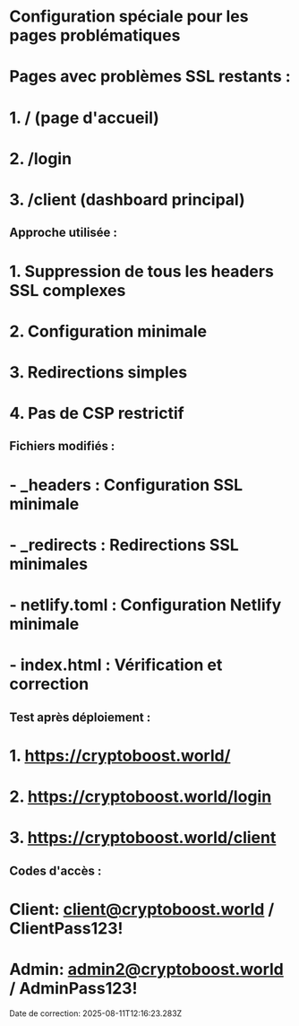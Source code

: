 # Configuration spéciale pour les pages problématiques
# Pages avec problèmes SSL restants :
# 1. / (page d'accueil)
# 2. /login
# 3. /client (dashboard principal)

## Approche utilisée :
# 1. Suppression de tous les headers SSL complexes
# 2. Configuration minimale
# 3. Redirections simples
# 4. Pas de CSP restrictif

## Fichiers modifiés :
# - _headers : Configuration SSL minimale
# - _redirects : Redirections SSL minimales
# - netlify.toml : Configuration Netlify minimale
# - index.html : Vérification et correction

## Test après déploiement :
# 1. https://cryptoboost.world/
# 2. https://cryptoboost.world/login
# 3. https://cryptoboost.world/client

## Codes d'accès :
# Client: client@cryptoboost.world / ClientPass123!
# Admin: admin2@cryptoboost.world / AdminPass123!

Date de correction: 2025-08-11T12:16:23.283Z